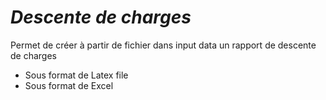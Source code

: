 # _Descente de charges_

Permet de créer à partir de fichier dans input data un rapport de descente de charges
- Sous format de Latex file
- Sous format de Excel
